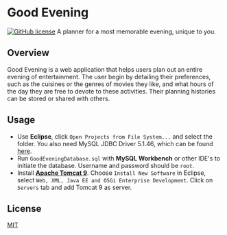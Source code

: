 # Good Evening
[![GitHub license](https://img.shields.io/github/license/dipakkr/A-to-Z-Resources-for-Students.svg?style=plastic)](https://github.com/dipakkr/A-to-Z-Resources-for-Students/blob/master/LICENSE)
A planner for a most memorable evening, unique to you.

## Overview
Good Evening is a web application that helps users plan out an entire evening of entertainment. The user begin by detailing their preferences, such as the cuisines or the genres of movies they like, and what hours of the day they are free to devote to these activities. Their planning histories can be stored or shared with others.

## Usage
- Use **Eclipse**, click `Open Projects from File System...` and select the folder. You also need MySQL JDBC Driver 5.1.46, which can be found [here](http://www-scf.usc.edu/~csci201/lectures/Lecture16/mysql-connector-java-5.1.46.jar).
- Run `GoodEveningDatabase.sql` with **MySQL Workbench** or other IDE's to initiate the database. Username and password should be `root`.
- Install [**Apache Tomcat 9**](http://tomcat.apache.org/). Choose `Install New Software` in Eclipse, select `Web, XML, Java EE and OSGi Enterprise Development`. Click on `Servers` tab and add Tomcat 9 as server.

## License
[MIT](https://choosealicense.com/licenses/mit/)
